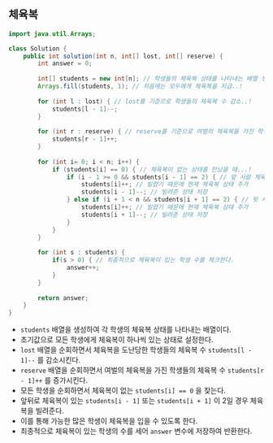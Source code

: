 ## 체육복

```java
import java.util.Arrays;

class Solution {
    public int solution(int n, int[] lost, int[] reserve) {
        int answer = 0;
        
        int[] students = new int[n]; // 학생들의 체육복 상태를 나타내는 배열 생성..!
        Arrays.fill(students, 1); // 처음에는 모두에게 체육복을 지급..!
        
        for (int l : lost) { // lost를 기준으로 학생들의 체육복 수 감소..!
            students[l - 1]--;
        }
        
        for (int r : reserve) { // reserve를 기준으로 여벌의 체육복을 가진 학생의 체육복 수 증가..!
            students[r - 1]++;
        }
        
        for (int i= 0; i < n; i++) {
            if (students[i] == 0) { // 체육복이 없는 상태를 만났을 때...!
                if (i - 1 >= 0 && students[i - 1] == 2) { // 앞 사람 체육복이 2개라면..!
                    students[i]++; // 빌렸기 때문에 현재 체육복 상태 추가
                    students[i - 1]--; // 빌려준 상태 저장
                } else if (i + 1 < n && students[i + 1] == 2) { // 뒷 사람 체육복이 2개라면..!
                    students[i]++; // 빌렸기 때문에 현재 체육복 상태 추가
                    students[i + 1]--; // 빌려준 상태 저장
                }
            }
        }
        
        for (int s : students) { 
            if(s > 0) { // 최종적으로 체육복이 있는 학생 수를 체크한다.
                answer++;
            }
        }
        
        return answer;
    }
}
```

* `students` 배열을 생성하여 각 학생의 체육복 상태를 나타내는 배열이다.
* 초기값으로 모든 학생에게 체육복이 하나씩 있는 상태로 설정한다.
* `lost` 배열을 순회하면서 체육복을 도난당한 학생들의 체육복 수 `students[l - 1]--` 를 감소시킨다. 
* `reserve` 배열을 순회하면서 여벌의 체육복을 가진 학생들의 체육복 수 `students[r - 1]++` 를 증가시킨다. 
* 모든 학생을 순회하면서 체육복이 없는 `students[i] == 0` 을 찾는다.
* 앞뒤로 체육복이 있는 `students[i - 1]` 또는 `students[i + 1]` 이 2일 경우 체육복을 빌려준다. 
* 이를 통해 가능한 많은 학생이 체육복을 입을 수 있도록 한다.
* 최종적으로 체육복이 있는 학생의 수를 세어 `answer` 변수에 저장하여 반환한다.